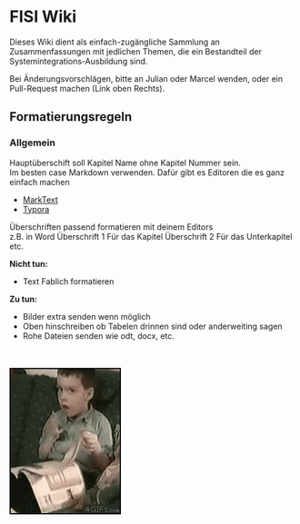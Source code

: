 # FISI Wiki

Dieses Wiki dient als einfach-zugängliche Sammlung an Zusammenfassungen mit jedlichen Themen, die ein Bestandteil der Systemintegrations-Ausbildung sind. 

Bei Änderungsvorschlägen, bitte an Julian oder Marcel wenden, oder ein Pull-Request machen (Link oben Rechts).

## Formatierungsregeln
### Allgemein
Hauptüberschift soll Kapitel Name ohne Kapitel Nummer sein.<br>
Im besten case Markdown verwenden. Dafür gibt es Editoren die es ganz einfach machen
- [MarkText](https://github.com/marktext/marktext/releases/tag/v0.17.1)
- [Typora](https://typora.io/)

Überschriften passend formatieren mit deinem Editors<br>
z.B. in Word Überschrift 1 Für das Kapitel Überschrift 2 Für das Unterkapitel etc.

**Nicht tun:**
- Text Fablich formatieren

**Zu tun:**
- Bilder extra senden wenn möglich
- Oben hinschreiben ob Tabelen drinnen sind oder anderweiting sagen
- Rohe Dateien senden wie odt, docx, etc.

<br><br>
![](./_static/title.gif)
